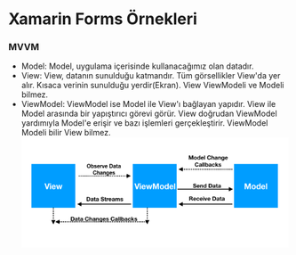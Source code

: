 # Xamarin Forms Örnekleri 
### MVVM <br/>
* Model: Model, uygulama içerisinde kullanacağımız olan datadır.
* View: View, datanın sunulduğu katmandır. Tüm görsellikler View'da yer alır. Kısaca verinin sunulduğu yerdir(Ekran). View ViewModeli ve Modeli bilmez.
* ViewModel: ViewModel ise Model ile View'ı bağlayan yapıdır.  View ile Model arasında bir yapıştırıcı görevi görür. View doğrudan ViewModel yardımıyla Model'e erişir ve bazı işlemleri gerçekleştirir. ViewModel Modeli bilir View bilmez.
![Resim kaldırılmıştır](https://github.com/ihsan-guc/XamarinFormsExamples/blob/master/XamarinFormsExamples.Android/Resources/drawable/MVMMpicture.png)
